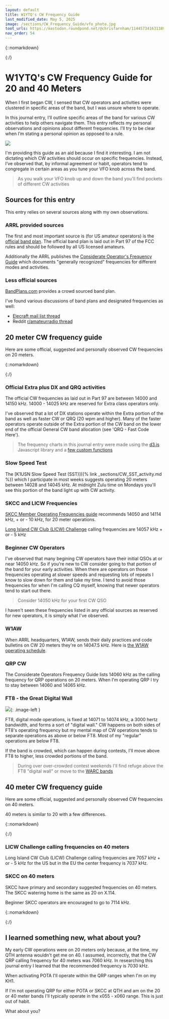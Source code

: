 ```yaml
---
layout: default
title: W1YTQ's CW Frequency Guide
last_modified_date: May 5, 2025
image: /sections/CW_Frequency_Guide/vfo_photo.jpg
toot_urls: https://mastodon.roundpond.net/@chrisfarnham/114457341631389993
nav_order: 54
---
```


{::nomarkdown}
<script type="module" src="https://d3js.org/d3.v7.min.js"></script>
{:/}

# W1YTQ's CW Frequency Guide for 20 and 40 Meters

When I first began CW, I sensed that CW operators and activities were clustered in specific areas of the band, but I was unsure where to operate.

In this journal entry, I’ll outline specific areas of the band for various CW activities to help others navigate them. This entry reflects my personal observations and opinions about different frequencies. I’ll try to be clear when I’m stating a personal opinion as opposed to a rule.


![](vfo_photo.jpg)

I'm providing this guide as an aid because I find it interesting. I am not dictating which CW activities should occur on specific frequencies. Instead, I’ve observed that, by informal agreement or habit, operators tend to congregate in certain areas as you tune your VFO knob across the band.

>  As you walk your VFO knob up and down the band you'll find pockets of different CW activities

## Sources for this entry

This entry relies on several sources along with my own observations.

### ARRL provided sources

The first and most important source is (for US amateur operators) is the [official band
plan](https://www.arrl.org/files/file/Regulatory/Band%20Chart/Hambands4_Color_17x11.pdf).
The official band plan is laid out in Part 97 of the FCC rules and
should be followed by all US licensed amateurs.

Additionally the ARRL publishes the [Considerate Operator's Frequency Guide](https://www.arrl.org/files/file/conop.pdf)
which documents "generally recognized" frequencies for different modes and activities.

### Less official sources

[BandPlans.com](https://www.bandplans.com/index.php?band=20) provides a crowd sourced band plan.

I've found various discussions of band plans and designated frequencies as well:

 - [Elecraft mail list thread](https://elecraft-kx.groups.io/g/main/topic/112101840)
 - Reddit [r/amateurradio thread](https://www.reddit.com/r/amateurradio/comments/1dxwci1/unofficial_band_plan_chart_or_graphic/)


## 20 meter CW frequency guide

Here are some official, suggested and personally observed CW frequencies on 20 meters.

{::nomarkdown}
<div id="chart1" class="chart"></div>
<script type="module">
    import { createChart, addPoint, addBar } from '/assets/js/frequency-chart-library.js';
    document.addEventListener("DOMContentLoaded", () => {
        function renderChart() {
            document.getElementById("chart1").innerHTML = "";

            const chart = createChart("chart1", [14000, 14150]);

            addBar(chart, 14060, 14065, "QRP Operations", 40);
            addPoint(chart, 14050, "Beginner QSOs", 10);
            addBar(chart, 14045, 14055, "Slower or Beginner CW", 95);
            addBar(chart, 14040, 14060, "SKCC", -80);
            addBar(chart, 14104, 14124, "SKCC Watering Hole", 15);
            addBar(chart, 14101, 14111, "Refuge During Contest Weekends", -35);
            addPoint(chart, 14047.5, "W1AW", 60);
            addBar(chart, 14071, 14074, "FT8 (No CW here)", -20);
            addBar(chart, 14028, 14045, "K1USN Weekly Slow Speed Test", -50);
            addBar(chart, 14000, 14030, "QRQ - Fast Code Here", 30);
            addBar(chart, 14000, 14020, "A lot of DX Stations", -20);
            addBar(chart, 14000, 14025, "Extra Class (US Amateurs)", -90);
            addBar(chart, 14052, 14062, "LICW Challenge", -110);


        }

        renderChart();

        window.addEventListener("resize", renderChart);
    });
</script>
{:/}

### Official Extra plus DX and QRQ activities

The official CW frequencies as laid out in Part 97 are between 14000 and 14150 kHz. 14000 - 14025 kHz are
reserved for Extra class operators only.

I've observed that a lot of DX stations operate within the Extra portion of the band as well as faster CW or
QRQ (20 wpm and higher). Many of the faster operators operate outside of the Extra portion of the CW band
on the lower end of the official General CW band allocation (see 'QRQ - Fast Code Here').

> The frequency charts in this journal entry were made using the [d3.js](https://d3js.org/) Javascript library and
> a [few custom functions](https://gist.github.com/chrisfarnham/5f396b506efaf64118516b286929a41d)

### Slow Speed Test

The [K1USN Slow Speed Test (SST)]({% link _sections/CW_SST_activity.md %}) which I participate in
most weeks suggests operating 20 meters
between 14028 and 14045 kHz. At midnight Zulu time on Mondays you'll see this portion of the
band light up with CW activity.

### SKCC and LICW Frequencies

[SKCC Member Operating Frequencies guide](https://www.skccgroup.com/membership_data/opfreq.php) recommends 14050 and
14114 kHz, + or - 10 kHz, for 20 meter operations.

[Long Island CW Club (LICW) Challenge](https://licwchallenge.org/) calling frequencies are 14057 kHz + or - 5 kHz

### Beginner CW Operators

I've observed that many begining CW operators have their initial QSOs at or near 14050 kHz. So if you're new to CW
consider going to that portion of the band for your early activities. When there are operators on those frequencies
operating at slower speeds and requesting lots of repeats I know to slow down for them and take my time. I tend
to avoid those frequencies for when I'm calling CQ myself, knowing that newer operators tend to start out there.

> Consider 14050 kHz for your first CW QSO

I haven't seen these frequencies listed in any official sources as reserved for new operators, it is simply
what I've observed.

### W1AW

When ARRL headquarters, W1AW, sends their daily practices and code bulletins on CW 20 meters they're on 14047.5 kHz. Here is
[the W1AW operating schedule](https://www.arrl.org/w1aw-operating-schedule).

### QRP CW

The Considerate Operators Frequency Guide lists 14060 kHz as the calling frequency for QRP operations on 20 meters.
When I'm operating QRP I try to stay between 14060 and 14065 kHz.

### FT8 - the Great Digital Wall

![](PXL_20250505_192255819.jpg){: .image-left }

FT8, digital mode operations, is fixed at 14071 to 14074 kHz, a 3000 hertz bandwidth, and forms a sort of "digital wall."
CW happens on both sides of FT8's operating frequency but my mental map of CW operations tends to
separate operations as above or below FT8. Most of my "regular" operations are below FT8.

If the band is crowded, which can happen during contests, I'll move above FT8 to higher, less crowded portions of the band.

> During over over-crowded contest weekends I'll find refuge above the FT8 "digital wall" or move
> to the [WARC bands](https://www.onallbands.com/warc-bands-what-are-they-and-how-can-i-take-advantage-of-them/)

## 40 meter CW frequency guide

Here are some official, suggested and personally observed CW frequencies on 40 meters.

40 meters is similar to 20 with a few differences.

{::nomarkdown}
<div id="chart2" class="chart"></div>
<script type="module">
    import { createChart, addPoint, addBar } from '/assets/js/frequency-chart-library.js';
    document.addEventListener("DOMContentLoaded", () => {
        function renderChart() {
            document.getElementById("chart2").innerHTML = "";

            const chart = createChart("chart2", [7000, 7150]);

            addBar(chart, 7030, 7035, "QRP Operations", 60);
            addPoint(chart, 7050, "Beginner QSOs", 10);
            addBar(chart, 7045, 7055, "Slower or Beginner CW", 95);
            addBar(chart, 7101, 7111, "Refuge During Contest Weekends", -35);
            addPoint(chart, 7047.5, "W1AW", 40);
            addBar(chart, 7071, 7074, "FT8 (No CW here)", -20);
            addBar(chart, 7028, 7045, "K1USN Weekly Slow Speed Test", -47);
            addBar(chart, 7000, 7030, "QRQ - Fast Code Here", 30);
            addBar(chart, 7000, 7020, "A lot of DX Stations", -20);
            addBar(chart, 7000, 7025, "Extra Class (US Amateurs)", -75);
            addBar(chart, 7052, 7062, "LICW (US)", -75);
            addBar(chart, 7032, 7042, "LICW (EU)", -105);

        }

        renderChart();

        window.addEventListener("resize", renderChart);
    });
</script>
{:/}

### LICW Challenge calling frequencies on 40 meters

Long Island CW Club (LICW) Challenge calling frequencies are 7057 kHz + or - 5 kHz for the US but in the EU
the center frequency is 7037 kHz.

### SKCC on 40 meters

SKCC have primary and secondary suggested frequencies on 40 meters. The SKCC watering home is the same as 20 on X.114.

Beginner SKCC operators are encouraged to go to 7114 kHz.

{::nomarkdown}
<div id="chart3" class="chart"></div>
<script type="module">
    import { createChart, addPoint, addBar } from '/assets/js/frequency-chart-library.js';
    document.addEventListener("DOMContentLoaded", () => {
        function renderChart() {
            document.getElementById("chart3").innerHTML = "";

            const chart = createChart("chart3", [7020, 7160]);
            addBar(chart, 7028, 7048, "SKCC secondary", -30);
            addBar(chart, 7045, 7065, "SKCC primary", 15);
            addBar(chart, 7104, 7124, "SKCC Watering Hole", 15);
            addBar(chart, 7071, 7074, "FT8 (No CW here)", -20);
            addPoint(chart, 7114, "SKCC beginning operators", -25);
        }
        renderChart();

        window.addEventListener("resize", renderChart);
    });
</script>
{:/}

## I learned something new, what about you?

My early CW operations were on 20 meters only because, at the time, my QTH
antenna wouldn't get me on 40. I assumed, incorrectly, that the CW QRP calling frequency for 40 meters was
7060 kHz. In researching this journal entry I learned that the recommended frequency is 7030 kHz.

When activating POTA I'll operate within the QRP ranges when I'm on my KH1.

If I'm not operating QRP for either POTA or SKCC at QTH and am on the 20 or 40 meter bands I'll typically
operate in the x055 - x060 range. This is just out of habit.

What about you?
